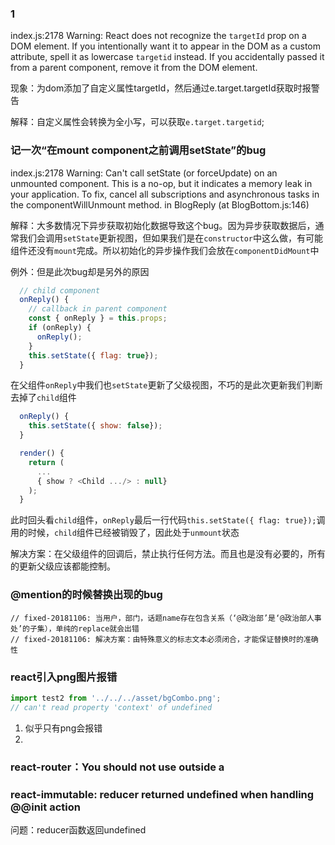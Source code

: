 ### 1
index.js:2178 Warning: React does not recognize the `targetId` prop on a DOM element. If you intentionally want it to appear in the DOM as a custom attribute, spell it as lowercase `targetid` instead. If you accidentally passed it from a parent component, remove it from the DOM element.

现象：为dom添加了自定义属性targetId，然后通过e.target.targetId获取时报警告

解释：自定义属性会转换为全小写，可以获取`e.target.targetid`;


### 记一次“在mount component之前调用setState”的bug
index.js:2178 Warning: Can't call setState (or forceUpdate) on an unmounted component. This is a no-op, but it indicates a memory leak in your application. To fix, cancel all subscriptions and asynchronous tasks in the componentWillUnmount method.
    in BlogReply (at BlogBottom.js:146)

解释：大多数情况下异步获取初始化数据导致这个bug。因为异步获取数据后，通常我们会调用`setState`更新视图，但如果我们是在`constructor`中这么做，有可能组件还没有`mount`完成。所以初始化的异步操作我们会放在`componentDidMount`中

例外：但是此次bug却是另外的原因
```js
  // child component
  onReply() {
    // callback in parent component
    const { onReply } = this.props;
    if (onReply) {
      onReply();
    }
    this.setState({ flag: true});
  }
```
在父组件`onReply`中我们也`setState`更新了父级视图，不巧的是此次更新我们判断去掉了`child`组件
``` js
  onReply() {
    this.setState({ show: false});
  }

  render() {
    return (
      ...
      { show ? <Child .../> : null}
    );
  }
```
此时回头看`child`组件，`onReply`最后一行代码`this.setState({ flag: true});`调用的时候，`child`组件已经被销毁了，因此处于`unmount`状态

解决方案：在父级组件的回调后，禁止执行任何方法。而且也是没有必要的，所有的更新父级应该都能控制。

### @mention的时候替换出现的bug
    // fixed-20181106: 当用户，部门，话题name存在包含关系（‘@政治部’是‘@政治部人事处’的子集），单纯的replace就会出错
    // fixed-20181106: 解决方案：由特殊意义的标志文本必须闭合，才能保证替换时的准确性



### react引入png图片报错
```js
import test2 from '../../../asset/bgCombo.png';
// can't read property 'context' of undefined
```
1. 似乎只有png会报错
2. 



### react-router：You should not use <Switch> outside a <Router>



### react-immutable: reducer returned undefined when handling @@init action
问题：reducer函数返回undefined